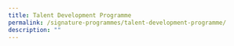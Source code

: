 ```yaml
---
title: Talent Development Programme
permalink: /signature-programmes/talent-development-programme/
description: ""
---
```

